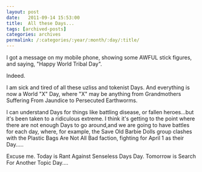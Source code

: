 ```yaml
---
layout: post
date:	2011-09-14 15:53:00
title:  All these Days...
tags: [archived-posts]
categories: archives
permalink: /:categories/:year/:month/:day/:title/
---
```

I got a message on my mobile phone, showing some AWFUL stick figures, and saying, "Happy World Tribal Day".

Indeed.

I am sick and tired of all these uzliss and tokenist Days. And everything is now a World "X" Day, where "X" may be anything from Grandmothers Suffering From Jaundice to Persecuted Earthworms.

I can understand Days for things like battling disease, or fallen heroes...but it's been taken to a ridiculous extreme. I think it's getting to the point where there are not enough Days to go around,and we are going to have battles for each day, where, for example, the Save Old Barbie Dolls group clashes with the Plastic Bags Are Not All Bad faction, fighting for April 1 as their Day.....

Excuse me. Today is Rant Against Senseless Days Day.  Tomorrow is Search For Another Topic Day....
